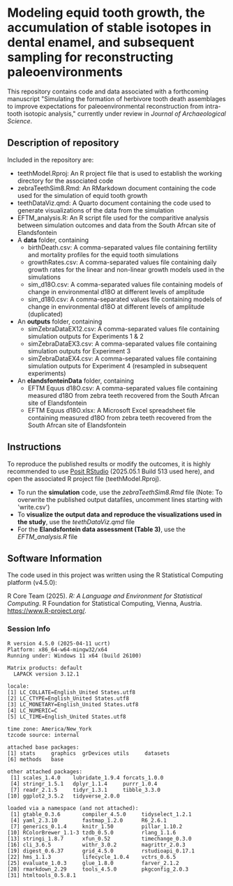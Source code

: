 # Modeling equid tooth growth, the accumulation of stable isotopes in dental enamel, and subsequent sampling for reconstructing paleoenvironments
This repository contains code and data associated with a forthcoming manuscript "Simulating the formation of herbivore tooth death assemblages to improve
expectations for paleoenvironmental reconstruction from intra-tooth isotopic analysis," currently under review in _Journal of Archaeological Science_. 
## Description of repository
Included in the repository are:
 - teethModel.Rproj: An R project file that is used to establish the working directory for the associated code
 - zebraTeethSim8.Rmd: An RMarkdown document containing the code used for the simulation of equid tooth growth
 - teethDataViz.qmd: A Quarto document containing the code used to generate visualizations of the data from the simulation
 - EFTM_analysis.R: An R script file used for the comparitive analysis between simulation outcomes and data from the South Afrcan site of Elandsfontein
 - A **data** folder, containing
   - birthDeath.csv: A comma-separated values file containing fertility and mortality profiles for the equid tooth simulations
   - growthRates.csv: A comma-separated values file containing daily growth rates for the linear and non-linear growth models used in the simulations
   - sim_d18O.csv: A comma-separated values file containing models of change in environmental d18O at different levels of amplitude
   - sim_d180.csv: A comma-separated values file containing models of change in environmental d18O at different levels of amplitude (duplicated)
 - An **outputs** folder, containing
   - simZebraDataEX12.csv: A comma-separated values file containing simulation outputs for Experiments 1 & 2
   - simZebraDataEX3.csv: A comma-separated values file containing simulation outputs for Experiment 3
   - simZebraDataEX4.csv: A comma-separated values file containing simulation outputs for Experiment 4 (resampled in subsequent experiments)
 - An **elandsfonteinData** folder, containing
   - EFTM Equus d18O.csv: A comma-separated values file containing measured d18O from zebra teeth recovered from the South Afrcan site of Elandsfontein
   - EFTM Equus d18O.xlsx: A Microsoft Excel spreadsheet file containing measured d18O from zebra teeth recovered from the South Afrcan site of Elandsfontein

## Instructions
To reproduce the published results or modify the outcomes, it is highly recommended to use [Posit RStudio](https://posit.co/download/rstudio-desktop/) (2025.05.1 Build 513 used here), and open the associated R project file (teethModel.Rproj). 
- To run the **simulation** code, use the *zebraTeethSim8.Rmd* file (Note: To overwrite the published output datafiles, uncomment lines starting with 'write.csv')
- To **visualize the output data and reproduce the visualizations used in the study**, use the *teethDataViz.qmd* file
- For the **Elandsfontein data assessment (Table 3)**, use the *EFTM_analysis.R* file

## Software Information
The code used in this project was written using the R Statistical Computing platform (v4.5.0):

  R Core Team (2025). _R: A Language and Environment
  for Statistical Computing_. R Foundation for
  Statistical Computing, Vienna, Austria.
  <https://www.R-project.org/>.

### Session Info

```
R version 4.5.0 (2025-04-11 ucrt)
Platform: x86_64-w64-mingw32/x64
Running under: Windows 11 x64 (build 26100)

Matrix products: default
  LAPACK version 3.12.1

locale:
[1] LC_COLLATE=English_United States.utf8 
[2] LC_CTYPE=English_United States.utf8   
[3] LC_MONETARY=English_United States.utf8
[4] LC_NUMERIC=C                          
[5] LC_TIME=English_United States.utf8    

time zone: America/New_York
tzcode source: internal

attached base packages:
[1] stats     graphics  grDevices utils     datasets 
[6] methods   base     

other attached packages:
 [1] scales_1.4.0    lubridate_1.9.4 forcats_1.0.0  
 [4] stringr_1.5.1   dplyr_1.1.4     purrr_1.0.4    
 [7] readr_2.1.5     tidyr_1.3.1     tibble_3.3.0   
[10] ggplot2_3.5.2   tidyverse_2.0.0

loaded via a namespace (and not attached):
 [1] gtable_0.3.6       compiler_4.5.0     tidyselect_1.2.1  
 [4] yaml_2.3.10        fastmap_1.2.0      R6_2.6.1          
 [7] generics_0.1.4     knitr_1.50         pillar_1.10.2     
[10] RColorBrewer_1.1-3 tzdb_0.5.0         rlang_1.1.6       
[13] stringi_1.8.7      xfun_0.52          timechange_0.3.0  
[16] cli_3.6.5          withr_3.0.2        magrittr_2.0.3    
[19] digest_0.6.37      grid_4.5.0         rstudioapi_0.17.1 
[22] hms_1.1.3          lifecycle_1.0.4    vctrs_0.6.5       
[25] evaluate_1.0.3     glue_1.8.0         farver_2.1.2      
[28] rmarkdown_2.29     tools_4.5.0        pkgconfig_2.0.3   
[31] htmltools_0.5.8.1
```
